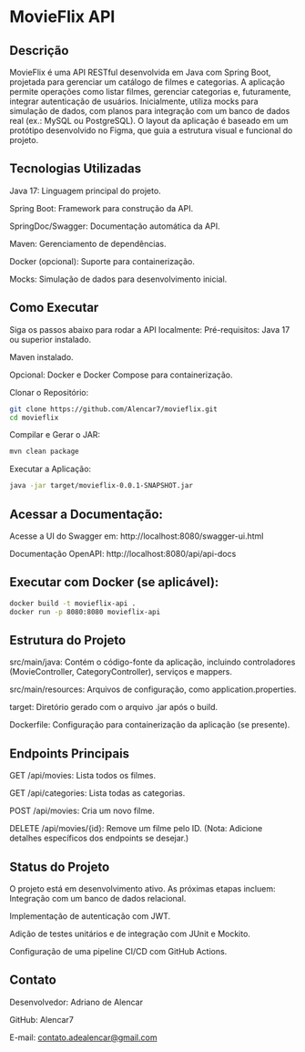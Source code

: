 # MovieFlix API
## Descrição
MovieFlix é uma API RESTful desenvolvida em Java com Spring Boot, projetada para gerenciar um catálogo de filmes e categorias. A aplicação permite operações como listar filmes, gerenciar categorias e, futuramente, integrar autenticação de usuários. Inicialmente, utiliza mocks para simulação de dados, com planos para integração com um banco de dados real (ex.: MySQL ou PostgreSQL).
O layout da aplicação é baseado em um protótipo desenvolvido no Figma, que guia a estrutura visual e funcional do projeto.

## Tecnologias Utilizadas
Java 17: Linguagem principal do projeto.

Spring Boot: Framework para construção da API.

SpringDoc/Swagger: Documentação automática da API.

Maven: Gerenciamento de dependências.

Docker (opcional): Suporte para containerização.

Mocks: Simulação de dados para desenvolvimento inicial.

## Como Executar
Siga os passos abaixo para rodar a API localmente:
Pré-requisitos:
Java 17 ou superior instalado.

Maven instalado.

Opcional: Docker e Docker Compose para containerização.

Clonar o Repositório:
```bash
git clone https://github.com/Alencar7/movieflix.git
cd movieflix
``` 
Compilar e Gerar o JAR:
```bash
mvn clean package
``` 
Executar a Aplicação:
```bash
java -jar target/movieflix-0.0.1-SNAPSHOT.jar
``` 
## Acessar a Documentação:
Acesse a UI do Swagger em: http://localhost:8080/swagger-ui.html

Documentação OpenAPI: http://localhost:8080/api/api-docs

## Executar com Docker (se aplicável):
```bash
docker build -t movieflix-api .
docker run -p 8080:8080 movieflix-api
``` 

## Estrutura do Projeto
src/main/java: Contém o código-fonte da aplicação, incluindo controladores (MovieController, CategoryController), serviços e mappers.

src/main/resources: Arquivos de configuração, como application.properties.

target: Diretório gerado com o arquivo .jar após o build.

Dockerfile: Configuração para containerização da aplicação (se presente).

## Endpoints Principais
GET /api/movies: Lista todos os filmes.

GET /api/categories: Lista todas as categorias.

POST /api/movies: Cria um novo filme.

DELETE /api/movies/{id}: Remove um filme pelo ID.
(Nota: Adicione detalhes específicos dos endpoints se desejar.)

## Status do Projeto
O projeto está em desenvolvimento ativo. As próximas etapas incluem:
Integração com um banco de dados relacional.

Implementação de autenticação com JWT.

Adição de testes unitários e de integração com JUnit e Mockito.

Configuração de uma pipeline CI/CD com GitHub Actions.

## Contato
Desenvolvedor: Adriano de Alencar

GitHub: Alencar7

E-mail: contato.adealencar@gmail.com

